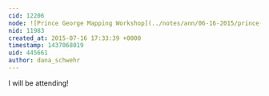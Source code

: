 ```yaml
---
cid: 12206
node: ![Prince George Mapping Workshop](../notes/ann/06-16-2015/prince-george-mapping-workshop)
nid: 11983
created_at: 2015-07-16 17:33:39 +0000
timestamp: 1437068019
uid: 445661
author: dana_schwehr
---
```


I will be attending!